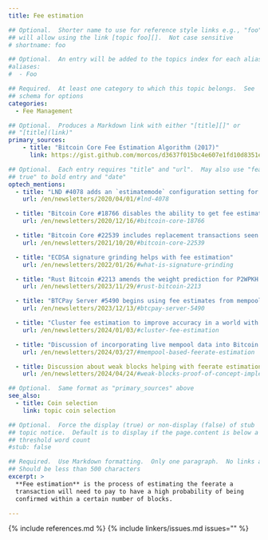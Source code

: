 ```yaml
---
title: Fee estimation

## Optional.  Shorter name to use for reference style links e.g., "foo"
## will allow using the link [topic foo][].  Not case sensitive
# shortname: foo

## Optional.  An entry will be added to the topics index for each alias
#aliases:
#  - Foo

## Required.  At least one category to which this topic belongs.  See
## schema for options
categories:
  - Fee Management

## Optional.  Produces a Markdown link with either "[title][]" or
## "[title](link)"
primary_sources:
    - title: "Bitcoin Core Fee Estimation Algorithm (2017)"
      link: https://gist.github.com/morcos/d3637f015bc4e607e1fd10d8351e9f41

## Optional.  Each entry requires "title" and "url".  May also use "feature:
## true" to bold entry and "date"
optech_mentions:
  - title: "LND #4078 adds an `estimatemode` configuration setting for configuring its fee estimation"
    url: /en/newsletters/2020/04/01/#lnd-4078

  - title: "Bitcoin Core #18766 disables the ability to get fee estimates when using blocks-only mode"
    url: /en/newsletters/2020/12/16/#bitcoin-core-18766

  - title: "Bitcoin Core #22539 includes replacement transactions seen by the local node in fee estimates"
    url: /en/newsletters/2021/10/20/#bitcoin-core-22539

  - title: "ECDSA signature grinding helps with fee estimation"
    url: /en/newsletters/2022/01/26/#what-is-signature-grinding

  - title: "Rust Bitcoin #2213 amends the weight prediction for P2WPKH inputs during fee estimation"
    url: /en/newsletters/2023/11/29/#rust-bitcoin-2213

  - title: "BTCPay Server #5490 begins using fee estimates from mempool.space"
    url: /en/newsletters/2023/12/13/#btcpay-server-5490

  - title: "Cluster fee estimation to improve accuracy in a world with CPFP fee bumping"
    url: /en/newsletters/2024/01/03/#cluster-fee-estimation

  - title: "Discussion of incorporating live mempool data into Bitcoin Core's feerate estimation"
    url: /en/newsletters/2024/03/27/#mempool-based-feerate-estimation

  - title: Discussion about weak blocks helping with feerate estimation
    url: /en/newsletters/2024/04/24/#weak-blocks-proof-of-concept-implementation

## Optional.  Same format as "primary_sources" above
see_also:
  - title: Coin selection
    link: topic coin selection

## Optional.  Force the display (true) or non-display (false) of stub
## topic notice.  Default is to display if the page.content is below a
## threshold word count
#stub: false

## Required.  Use Markdown formatting.  Only one paragraph.  No links allowed.
## Should be less than 500 characters
excerpt: >
  **Fee estimation** is the process of estimating the feerate a
  transaction will need to pay to have a high probability of being
  confirmed within a certain number of blocks.

---
```


{% include references.md %}
{% include linkers/issues.md issues="" %}
